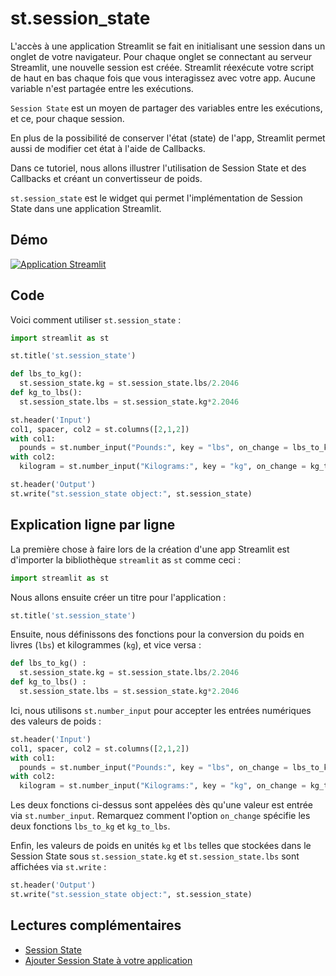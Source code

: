 # st.session_state

L'accès à une application Streamlit se fait en initialisant une session dans un onglet de votre navigateur. Pour chaque onglet se connectant au serveur Streamlit, une nouvelle session est créée. Streamlit réexécute votre script de haut en bas chaque fois que vous interagissez avec votre app. Aucune variable n'est partagée entre les exécutions.

`Session State` est un moyen de partager des variables entre les exécutions, et ce, pour chaque session.

En plus de la possibilité de conserver l'état (state) de l'app, Streamlit permet aussi de modifier cet état à l'aide de Callbacks.

Dans ce tutoriel, nous allons illustrer l'utilisation de Session State et des Callbacks et créant un convertisseur de poids.

`st.session_state` est le widget qui permet l'implémentation de Session State dans une application Streamlit.

## Démo

[![Application Streamlit](https://static.streamlit.io/badges/streamlit_badge_black_white.svg)](https://share.streamlit.io/dataprofessor/st.session_state/)

## Code
Voici comment utiliser `st.session_state` :

```python
import streamlit as st

st.title('st.session_state')

def lbs_to_kg():
  st.session_state.kg = st.session_state.lbs/2.2046
def kg_to_lbs():
  st.session_state.lbs = st.session_state.kg*2.2046

st.header('Input')
col1, spacer, col2 = st.columns([2,1,2])
with col1:
  pounds = st.number_input("Pounds:", key = "lbs", on_change = lbs_to_kg)
with col2:
  kilogram = st.number_input("Kilograms:", key = "kg", on_change = kg_to_lbs)

st.header('Output')
st.write("st.session_state object:", st.session_state)
```

## Explication ligne par ligne
La première chose à faire lors de la création d'une app Streamlit est d'importer la bibliothèque `streamlit` as `st` comme ceci :
```python
import streamlit as st
```

Nous allons ensuite créer un titre pour l'application :
```python
st.title('st.session_state')
```

Ensuite, nous définissons des fonctions pour la conversion du poids en livres (`lbs`) et kilogrammes (`kg`), et vice versa :
```python
def lbs_to_kg() :
  st.session_state.kg = st.session_state.lbs/2.2046
def kg_to_lbs() :
  st.session_state.lbs = st.session_state.kg*2.2046
```

Ici, nous utilisons `st.number_input` pour accepter les entrées numériques des valeurs de poids :
```python
st.header('Input')
col1, spacer, col2 = st.columns([2,1,2])
with col1:
  pounds = st.number_input("Pounds:", key = "lbs", on_change = lbs_to_kg)
with col2:
  kilogram = st.number_input("Kilograms:", key = "kg", on_change = kg_to_lbs)
```

Les deux fonctions ci-dessus sont appelées dès qu'une valeur est entrée via `st.number_input`. Remarquez comment l'option `on_change` spécifie les deux fonctions `lbs_to_kg` et `kg_to_lbs`.

Enfin, les valeurs de poids en unités `kg` et `lbs` telles que stockées dans le Session State sous `st.session_state.kg` et `st.session_state.lbs` sont affichées via `st.write` :

```python
st.header('Output')
st.write("st.session_state object:", st.session_state)
```

## Lectures complémentaires
- [Session State](https://docs.streamlit.io/library/api-reference/session-state)
- [Ajouter Session State à votre application](https://docs.streamlit.io/library/advanced-features/session-state)